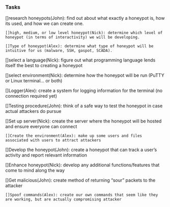 <h3>Tasks</h3>
[]research honeypots(John): find out about what exactly a honeypot is, how its used, and how we can create one.

 	[]high, medium, or low level honeypot(Nick): determine which level of honeypot (in terms of interactivity) we will be developing.
	
 	[]Type of honeypot(Alex): determine what type of honeypot will be intuitive for us (malware, SSH, gaspot, SCADA).
	
[]select a language(Nick): figure out what programming language lends itself the best to creating a honeypot

[]select environment(Nick): determine how the honeypot will be run (PuTTY or Linux terminal… or both)

[]Logger(Alex): create a system for logging information for the terminal (no connection required yet)

[]Testing procedure(John): think of a safe way to test the honeypot in case actual attackers do pursue 

[]Set up server(Nick): create the server where the honeypot will be hosted and ensure everyone can connect

 	[]Create the environment(Alex): make up some users and files associated with users to attract attackers
	
[]Develop the honeypot(John): create a honeypot that can track a user’s activity and report relevant information

[]Enhance honeypot(Nick): develop any additional functions/features that come to mind along the way

[]Get malicious(John): create method of returning “sour” packets to the attacker

  	[]Spoof commands(Alex): create our own commands that seem like they are working, but are actually compromising attacker
  

